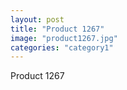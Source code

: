 ```yaml
---
layout: post
title: "Product 1267"
image: "product1267.jpg"
categories: "category1"
---
```

Product 1267
